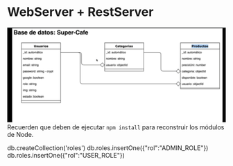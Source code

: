 # WebServer + RestServer


![img.png](img.png)
Recuerden que deben de ejecutar ```npm install``` para reconstruir los módulos de Node.



db.createCollection('roles')
db.roles.insertOne({"rol":"ADMIN_ROLE"})
db.roles.insertOne({"rol":"USER_ROLE"})